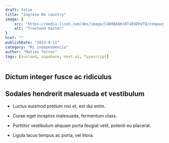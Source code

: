 ```yaml
---
draft: false
title: "Ingreso No country"
image: {
    src: "https://media.licdn.com/dms/image/C4D0BAQHJ8T4EUDhVTQ/company-logo_200_200/0/1657893487276?e=1702512000&v=beta&t=twvpJwAV7CzCDFC271G2rhHIC96N2RaLXCBW6LRV_b0",
    alt: "frontend master"
}
href: ""
publishDate: "2023-9-11"
category: "Mi independencia"
author: "Matias Torres"
tags: [zustand, supabase, next ui, Typescript]
---
```




## Dictum integer fusce ac ridiculus


## Sodales hendrerit malesuada et vestibulum

- Luctus euismod pretium nisi et, est dui enim.

- Curae eget inceptos malesuada, fermentum class.

- Porttitor vestibulum aliquam porta feugiat velit, potenti eu placerat.

- Ligula lacus tempus ac porta, vel litora.

